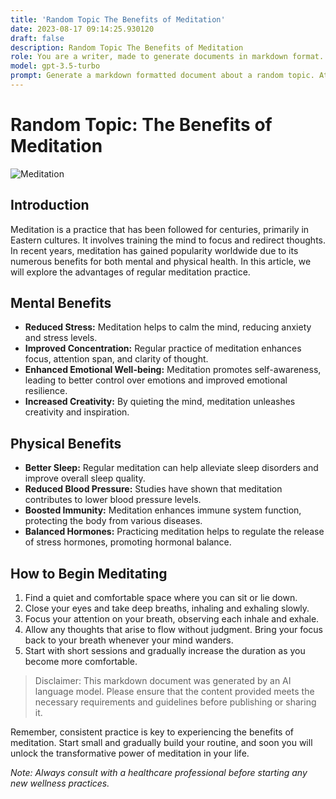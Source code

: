 ```yaml
---
title: 'Random Topic The Benefits of Meditation'
date: 2023-08-17 09:14:25.930120
draft: false
description: Random Topic The Benefits of Meditation
role: You are a writer, made to generate documents in markdown format. It is very important that all of the documents you generate are in valid markdown format.
model: gpt-3.5-turbo
prompt: Generate a markdown formatted document about a random topic. At the bottom, include a disclaimer explaining that the document was generated by you. The first line of the document should be the title. Make sure that the entire document is in proper markdown format, using a mix of various tags to make the document visually appealing.
---
```


# Random Topic: The Benefits of Meditation

![Meditation](https://images.unsplash.com/photo-1551288049-bebda4e38f71)

## Introduction

Meditation is a practice that has been followed for centuries, primarily in Eastern cultures. It involves training the mind to focus and redirect thoughts. In recent years, meditation has gained popularity worldwide due to its numerous benefits for both mental and physical health. In this article, we will explore the advantages of regular meditation practice.

## Mental Benefits

- **Reduced Stress:** Meditation helps to calm the mind, reducing anxiety and stress levels.
- **Improved Concentration:** Regular practice of meditation enhances focus, attention span, and clarity of thought.
- **Enhanced Emotional Well-being:** Meditation promotes self-awareness, leading to better control over emotions and improved emotional resilience.
- **Increased Creativity:** By quieting the mind, meditation unleashes creativity and inspiration.

## Physical Benefits

- **Better Sleep:** Regular meditation can help alleviate sleep disorders and improve overall sleep quality.
- **Reduced Blood Pressure:** Studies have shown that meditation contributes to lower blood pressure levels.
- **Boosted Immunity:** Meditation enhances immune system function, protecting the body from various diseases.
- **Balanced Hormones:** Practicing meditation helps to regulate the release of stress hormones, promoting hormonal balance.

## How to Begin Meditating

1. Find a quiet and comfortable space where you can sit or lie down.
2. Close your eyes and take deep breaths, inhaling and exhaling slowly.
3. Focus your attention on your breath, observing each inhale and exhale.
4. Allow any thoughts that arise to flow without judgment. Bring your focus back to your breath whenever your mind wanders.
5. Start with short sessions and gradually increase the duration as you become more comfortable.

> Disclaimer: This markdown document was generated by an AI language model. Please ensure that the content provided meets the necessary requirements and guidelines before publishing or sharing it.

Remember, consistent practice is key to experiencing the benefits of meditation. Start small and gradually build your routine, and soon you will unlock the transformative power of meditation in your life.

*Note: Always consult with a healthcare professional before starting any new wellness practices.*

